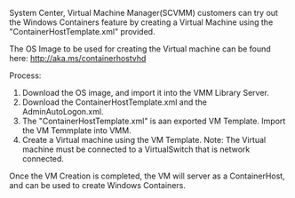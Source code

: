 
System Center, Virtual Machine Manager(SCVMM) customers can try out the Windows Containers feature by 
creating a Virtual Machine using the "ContainerHostTemplate.xml" provided.

The OS Image to be used for creating the Virtual machine can be found here:
http://aka.ms/containerhostvhd

Process:

1. Download the OS image, and import it into the VMM Library Server.
2. Download the ContainerHostTemplate.xml and the AdminAutoLogon.xml.
3. The "ContainerHostTemplate.xml" is aan exported VM Template. Import the VM Temmplate into VMM.
4. Create a Virtual machine using the VM Template. Note: The Virtual machine must be connected to a VirtualSwitch that is network connected.

Once the VM Creation is completed, the VM will server as a ContainerHost, and can be used to create Windows Containers.
